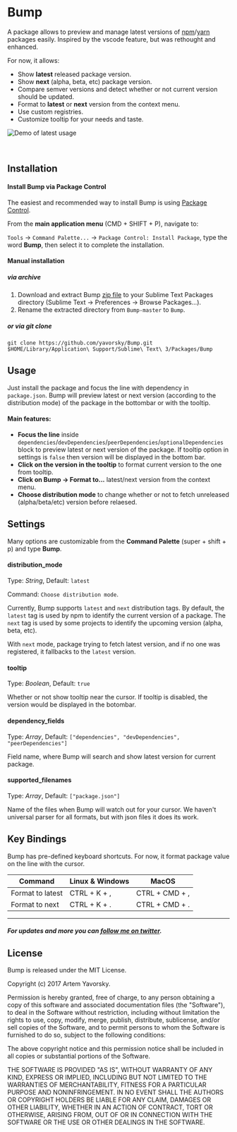 Bump
=============

A package allows to preview and manage latest versions of [npm](https://npmjs.com)/[yarn](https://yarnpkg.com) packages easily.
Inspired by the vscode feature, but was rethought and enhanced.

For now, it allows:

- Show **latest** released package version.
- Show **next** (alpha, beta, etc) package version.
- Compare semver versions and detect whether or not current version should be updated.
- Format to **latest** or **next** version from the context menu.
- Use custom registries.
- Customize tooltip for your needs and taste.


![Demo of latest usage](https://raw.githubusercontent.com/yavorsky/Bump/master/img/preview.gif)

  ​
## Installation

#### Install Bump via Package Control

The easiest and recommended way to install Bump is using [Package Control](https://packagecontrol.io/packages/Bump).

From the **main application menu** (CMD + SHIFT + P), navigate to:

`Tools` -> `Command Palette...` -> `Package Control: Install Package`, type the word **Bump**, then select it to complete the installation.

#### Manual installation

##### via archive
1. Download and extract Bump [zip file](https://github.com/yavorsky/Bump/archive/master.zip) to your Sublime Text Packages directory (Sublime Text -> Preferences -> Browse Packages...).
2. Rename the extracted directory from `Bump-master` to `Bump`.

##### or via git clone
`git clone https://github.com/yavorsky/Bump.git $HOME/Library/Application\ Support/Sublime\ Text\ 3/Packages/Bump`

## Usage

Just install the package and focus the line with dependency in `package.json`. Bump will preview latest or next version (according to the distribution mode) of the package in the bottombar or with the tooltip.

#### Main features:

* **Focus the line** inside `dependencies`/`devDependencies`/`peerDependencies`/`optionalDependencies` block to preview latest or next version of the package. If tooltip option in settings is `false` then version will be displayed in the bottom bar.
* **Click on the version in the tooltip** to format current version to the one from tooltip.
* **Click on Bump -> Format to...** latest/next version from the context menu.
* **Choose distribution mode** to change whether or not to fetch unreleased (alpha/beta/etc) version before relaesed.


## Settings

Many options are customizable from the **Command Palette** (super + shift + p) and type **Bump**.

#### distribution_mode

Type: *String*, Default: `latest`

Command: `Choose distribution mode`.

Currently, Bump supports `latest` and `next` distribution tags. By default, the `latest` tag is used by npm to identify the current version of a package. The `next` tag is used by some projects to identify the upcoming version (alpha, beta, etc). 

With `next` mode, package trying to fetch latest version, and if no one was registered, it fallbacks to the `latest` version.


#### tooltip

Type: *Boolean*, Default: `true`

Whether or not show tooltip near the cursor. If tooltip is disabled, the version would be displayed in the botombar.


#### dependency_fields

Type: *Array*, Default: `["dependencies", "devDependencies", "peerDependencies"]`

Field name, where Bump will search and show latest version for current package.


#### supported_filenames

Type: *Array*, Default: `["package.json"]`

Name of the files when Bump will watch out for your cursor. We haven't universal parser for all formats, but with json files it does its work.


## Key Bindings

Bump has pre-defined keyboard shortcuts. For now, it format package value on the line with the cursor.

| Command          | Linux & Windows | MacOS          |
| ---------------- | --------------- | -------------- |
| Format to latest | CTRL + K + ,    | CTRL + CMD + , |
| Format to next   | CTRL + K + .    | CTRL + CMD + . |


------
##### For updates and more you can [follow me on twitter](https://twitter.com/yavorsky_).

## License

Bump is released under the MIT License.

Copyright (c) 2017 Artem Yavorsky.

Permission is hereby granted, free of charge, to any person obtaining a copy of this software and associated documentation files (the "Software"), to deal in the Software without restriction, including without limitation the rights to use, copy, modify, merge, publish, distribute, sublicense, and/or sell copies of the Software, and to permit persons to whom the Software is furnished to do so, subject to the following conditions:

The above copyright notice and this permission notice shall be included in all copies or substantial portions of the Software.

THE SOFTWARE IS PROVIDED "AS IS", WITHOUT WARRANTY OF ANY KIND, EXPRESS OR IMPLIED, INCLUDING BUT NOT LIMITED TO THE WARRANTIES OF MERCHANTABILITY, FITNESS FOR A PARTICULAR PURPOSE AND NONINFRINGEMENT. IN NO EVENT SHALL THE AUTHORS OR COPYRIGHT HOLDERS BE LIABLE FOR ANY CLAIM, DAMAGES OR OTHER LIABILITY, WHETHER IN AN ACTION OF CONTRACT, TORT OR OTHERWISE, ARISING FROM, OUT OF OR IN CONNECTION WITH THE SOFTWARE OR THE USE OR OTHER DEALINGS IN THE SOFTWARE.
